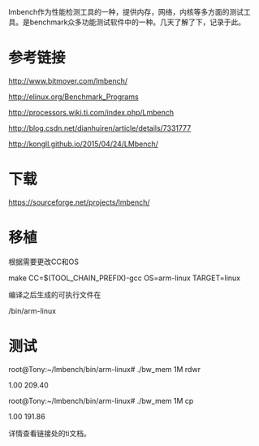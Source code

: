 lmbench作为性能检测工具的一种，提供内存，网络，内核等多方面的测试工具。是benchmark众多功能测试软件中的一种。几天了解了下，记录于此。

# 参考链接

http://www.bitmover.com/lmbench/

http://elinux.org/Benchmark_Programs

http://processors.wiki.ti.com/index.php/Lmbench

http://blog.csdn.net/dianhuiren/article/details/7331777

http://kongll.github.io/2015/04/24/LMbench/


# 下载

https://sourceforge.net/projects/lmbench/

# 移植

根据需要更改CC和OS

make CC=$(TOOL_CHAIN_PREFIX)-gcc OS=arm-linux TARGET=linux

编译之后生成的可执行文件在

/bin/arm-linux

# 测试

root@Tony:~/lmbench/bin/arm-linux# ./bw_mem 1M rdwr

1.00 209.40

root@Tony:~/lmbench/bin/arm-linux# ./bw_mem 1M cp  

1.00 191.86

详情查看链接处的ti文档。